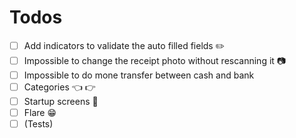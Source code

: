 # Todos

- [ ] Add indicators to validate the auto filled fields ✏️
- [ ] Impossible to change the receipt photo without rescanning it 📷
- [ ] Impossible to do mone transfer between cash and bank
- [ ] Categories 👈 👉
- [ ] Startup screens 👋
- [ ] Flare 😁
- [ ] (Tests)
